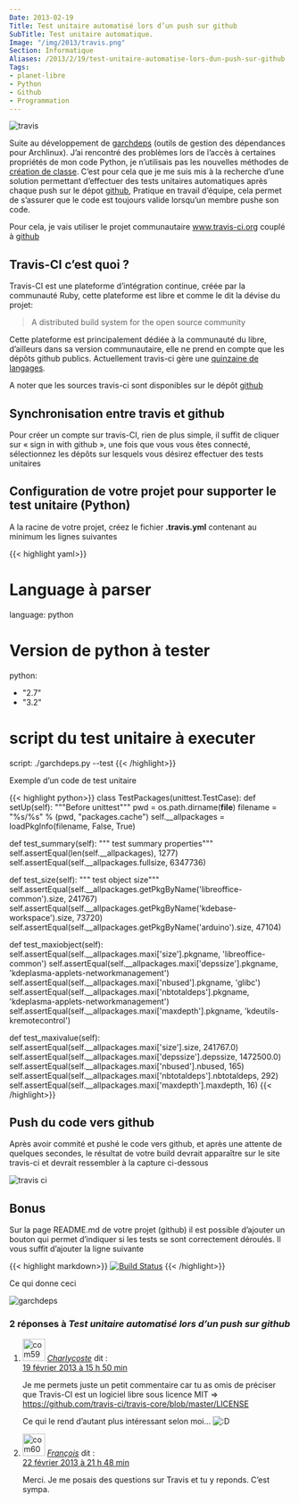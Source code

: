 ```yaml
---
Date: 2013-02-19
Title: Test unitaire automatisé lors d’un push sur github
SubTitle: Test unitaire automatique.
Image: "/img/2013/travis.png"
Section: Informatique
Aliases: /2013/2/19/test-unitaire-automatise-lors-dun-push-sur-github
Tags:
- planet-libre
- Python
- Github
- Programmation
---
```



![travis](/img/2013/travis.png)

Suite au développement de
[garchdeps](http://bruno.adele.im/projets/garchdeps/) (outils de gestion
des dépendances pour Archlinux). J’ai rencontré des problèmes lors de
l’accès à certaines propriétés de mon code Python, je n’utilisais pas
les nouvelles méthodes de [création de
classe](http://docs.python.org/2/glossary.html#term-new-style-class).
C’est pour cela que je me suis mis à la recherche d’une solution
permettant d’effectuer des tests unitaires automatiques après chaque
push sur le dépot [github](http://www.github.com/badele), Pratique en
travail d’équipe, cela permet de s’assurer que le code est toujours
valide lorsqu’un membre pushe son code.

Pour cela, je vais utiliser le projet communautaire www.travis-ci.org
couplé à [github](http://www.github.com/badele)

Travis-CI c’est quoi ?
----------------------

Travis-CI est une plateforme d’intégration continue, créée par la
communauté Ruby, cette plateforme est libre et comme le dit la dévise du
projet:

> A distributed build system for the open source community

Cette plateforme est principalement dédiée à la communauté du libre,
d’ailleurs dans sa version communautaire, elle ne prend en compte que
les dépôts github publics. Actuellement travis-ci gère une [quinzaine de
langages](http://about.travis-ci.org/docs/#Specific-Language-Help).

A noter que les sources travis-ci sont disponibles sur le dépôt
[github](https://github.com/travis-ci/travis-ci)

Synchronisation entre travis et github
--------------------------------------

Pour créer un compte sur travis-CI, rien de plus simple, il suffit de
cliquer sur « sign in with github », une fois que vous vous êtes
connecté, sélectionnez les dépôts sur lesquels vous désirez effectuer
des tests unitaires

Configuration de votre projet pour supporter le test unitaire (Python)
----------------------------------------------------------------------

A la racine de votre projet, créez le fichier **.travis.yml** contenant
au minimum les lignes suivantes

{{< highlight yaml>}}
# Language à parser
language: python

# Version de python à tester
python:
- "2.7"
- "3.2"

# script du test unitaire à executer
script: ./garchdeps.py --test
{{< /highlight>}}

Exemple d’un code de test unitaire

{{< highlight python>}}
class TestPackages(unittest.TestCase):
 def setUp(self):
     """Before unittest"""
     pwd = os.path.dirname(__file__)
     filename = "%s/%s" % (pwd, "packages.cache")
     self.__allpackages = loadPkgInfo(filename, False, True)

 def test_summary(self):
     """ test summary properties"""
     self.assertEqual(len(self.__allpackages), 1277)
     self.assertEqual(self.__allpackages.fullsize, 6347736)

 def test_size(self):
     """ test object size"""
     self.assertEqual(self.__allpackages.getPkgByName('libreoffice-common').size, 241767)
     self.assertEqual(self.__allpackages.getPkgByName('kdebase-workspace').size, 73720)
     self.assertEqual(self.__allpackages.getPkgByName('arduino').size, 47104)

 def test_maxiobject(self):
     self.assertEqual(self.__allpackages.maxi['size'].pkgname,
                      'libreoffice-common')
     self.assertEqual(self.__allpackages.maxi['depssize'].pkgname,
                      'kdeplasma-applets-networkmanagement')
     self.assertEqual(self.__allpackages.maxi['nbused'].pkgname,
                      'glibc')
     self.assertEqual(self.__allpackages.maxi['nbtotaldeps'].pkgname,
                      'kdeplasma-applets-networkmanagement')
     self.assertEqual(self.__allpackages.maxi['maxdepth'].pkgname,
                      'kdeutils-kremotecontrol')

 def test_maxivalue(self):
     self.assertEqual(self.__allpackages.maxi['size'].size,
                      241767.0)
     self.assertEqual(self.__allpackages.maxi['depssize'].depssize,
                      1472500.0)
     self.assertEqual(self.__allpackages.maxi['nbused'].nbused,
                      165)
     self.assertEqual(self.__allpackages.maxi['nbtotaldeps'].nbtotaldeps,
                      292)
     self.assertEqual(self.__allpackages.maxi['maxdepth'].maxdepth,
                      16)
{{< /highlight>}}


Push du code vers github
------------------------

Après avoir commité et pushé le code vers github, et après une attente
de quelques secondes, le résultat de votre build devrait apparaître sur
le site travis-ci et devrait ressembler à la capture ci-dessous

![travis ci](/img/2013/travis-ci.png)

Bonus
-----

Sur la page README.md de votre projet (github) il est possible d’ajouter
un bouton qui permet d’indiquer si les tests se sont correctement
déroulés. Il vous suffit d’ajouter la ligne suivante

{{< highlight markdown>}}
[![Build Status](https://secure.travis-ci.org/badele/garchdeps.png)](http://travis-ci.org/badele/garchdeps)
{{< /highlight>}}

Ce qui donne ceci

![garchdeps](https://secure.travis-ci.org/badele/garchdeps.png)

<div id="comments">


<h3 id="comments-title">2 réponses à <em>Test unitaire automatisé lors d’un push sur github</em></h3>


<ol class="commentlist">
<li id="li-comment-592" class="comment even thread-even depth-1">
<div id="comment-592">
<div class="comment-author vcard">
<img width="40" height="40" class="avatar avatar-40 photo" src="http://1.gravatar.com/avatar/3b355018dfa5b7f363f6c9838a681d82?s=40&amp;d=http%3A%2F%2F1.gravatar.com%2Favatar%2Fad516503a11cd5ca435acc9bb6523536%3Fs%3D40&amp;r=G" alt="com592">           <cite class="fn"><a class="url" rel="external nofollow" href="http://ccoste.fr">Charlycoste</a></cite> <span class="says">dit&nbsp;:</span>     </div><!-- .comment-author .vcard -->

<div class="comment-meta commentmetadata"><a href="http://blog.jesuislibre.org/2013/02/test-unitaire-automatise-lors-dun-push-sur-github/comment-page-1/#comment-592">
19 février 2013 à 15 h 50 min</a>      </div><!-- .comment-meta .commentmetadata -->

<div class="comment-body"><p>Je me permets juste un petit commentaire car tu as omis de préciser que Travis-CI est un logiciel libre sous licence MIT =&gt; <a rel="nofollow" href="https://github.com/travis-ci/travis-core/blob/master/LICENSE">https://github.com/travis-ci/travis-core/blob/master/LICENSE</a></p>
<p>Ce qui le rend d’autant plus intéressant selon moi… <img class="wp-smiley" alt=":D" src="http://blog.jesuislibre.org/wp-includes/images/smilies/icon_biggrin.gif"> </p>
</div>

<div class="reply">
</div><!-- .reply -->
</div><!-- #comment-##  -->

</li>
<li id="li-comment-600" class="comment odd alt thread-odd thread-alt depth-1">
<div id="comment-600">
<div class="comment-author vcard">
<img width="40" height="40" class="avatar avatar-40 photo" src="http://1.gravatar.com/avatar/502f55b818f01ac589d5708616e6bfd8?s=40&amp;d=http%3A%2F%2F1.gravatar.com%2Favatar%2Fad516503a11cd5ca435acc9bb6523536%3Fs%3D40&amp;r=G" alt="com600">           <cite class="fn"><a class="url" rel="external nofollow" href="http://www.sciunto.org">François</a></cite> <span class="says">dit&nbsp;:</span>      </div><!-- .comment-author .vcard -->

<div class="comment-meta commentmetadata"><a href="http://blog.jesuislibre.org/2013/02/test-unitaire-automatise-lors-dun-push-sur-github/comment-page-1/#comment-600">
22 février 2013 à 21 h 48 min</a>      </div><!-- .comment-meta .commentmetadata -->

<div class="comment-body"><p>Merci. Je me posais des questions sur Travis et tu y reponds. C’est sympa.</p>
</div>

<div class="reply">
</div><!-- .reply -->
</div><!-- #comment-##  -->

</li>
</ol>
</div>
